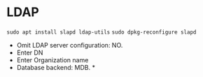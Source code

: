# LDAP
`sudo apt install slapd ldap-utils`
`sudo dpkg-reconfigure slapd`
* Omit LDAP server configuration: NO.
* Enter DN
* Enter Organization name
* Database backend: MDB.
	*
